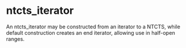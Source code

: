 ntcts_iterator
==============

An ntcts_iterator may be constructed from an iterator to a NTCTS, while default construction creates an end iterator, allowing use in half-open ranges. 